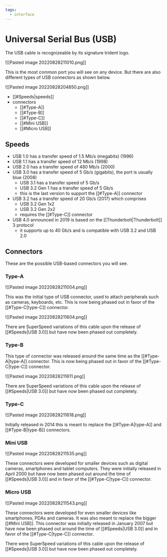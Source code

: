 ```yaml
---
tags:
  - interface
---
```

# Universal Serial Bus (USB)

The USB cable is recognizeable by its signature trident logo.

![[Pasted image 20220828211010.png]]

This is the most common port you will see on any device. But there are also different types of USB connectors as shown below.

![[Pasted image 20220828204850.png]]

- [[#Speeds|speeds]]
- connectors
    - [[#Type-A]]
    - [[#Type-B]]
    - [[#Type-C]]
    - [[#Mini USB]]
    - [[#Micro USB]]

## Speeds

- USB 1.0 has a transfer speed of 1.5 Mb/s (megabits) (1996)
- USB 1.1 has a transfer speed of 12 Mb/s (1998)
- USB 2.0 has a transfer speed of 480 Mb/s (2000)
- USB 3.0 has a transfer speed of 5 Gb/s (gigabits), the port is usually blue (2008)
	- USB 3.1 has a transfer speed of 5 Gb/s
	- USB 3.2 Gen 1 has a transfer speed of 5 Gb/s
	- this is the last version to support the [[#Type-A]] connector
- USB 3.2 has a transfer speed of 20 Gb/s (2017) which comprises
	- USB 3.2 Gen 1x2
	- USB 3.2 Gen 2x2
	- requires the [[#Type-C]] connector
- USB 4.0 announced in 2019 is based on the [[Thunderbolt|Thunderbolt]] 3 protocol
	- it supports up to 40 Gb/s and is compatible with USB 3.2 and USB 2.0

## Connectors

These are the possible USB-based connectors you will see.

### Type-A

![[Pasted image 20220828211004.png]]

This was the initial type of USB connector, used to attach peripherals such as cameras, keyboards, etc. This is now being phased out in favor of the [[#Type-C|type-C]] connector.

![[Pasted image 20220828211604.png]]

There are SuperSpeed variations of this cable upon the release of [[#Speeds|USB 3.0]] but have now been phased out completely.

### Type-B

This type of connector was released around the same time as the [[#Type-A|type-A]] connector. This is now being phased out in favor of the [[#Type-C|type-C]] connector.

![[Pasted image 20220828211611.png]]

There are SuperSpeed variations of this cable upon the release of [[#Speeds|USB 3.0]] but have now been phased out completely.

### Type-C

![[Pasted image 20220828211618.png]]

Initially released in 2014 this is meant to replace the [[#Type-A|type-A]] and [[#Type-B|type-B]] connectors.

### Mini USB

![[Pasted image 20220828211535.png]]

These connectors were developed for smaller devices such as digital cameras, smartphones and tablet computers. They were initially released in April 2000 but have now been phased out around the time of [[#Speeds|USB 3.0]] and in favor of the [[#Type-C|type-C]] connector.

### Micro USB

![[Pasted image 20220828211543.png]]

These connectors were developed for even smaller devices like smartphones, PDAs and cameras. It was also meant to replace the bigger [[#Mini USB]]. This connector was initially released in January 2007 but have now been phased out around the time of [[#Speeds|USB 3.0]] and in favor of the [[#Type-C|type-C]] connector.

There were SuperSpeed variations of this cable upon the release of [[#Speeds|USB 3.0]] but have now been phased out completely.
